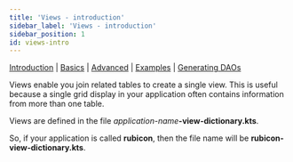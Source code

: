 ```yaml
---
title: 'Views - introduction'
sidebar_label: 'Views - introduction'
sidebar_position: 1
id: views-intro
---
```


[Introduction](/database/fields-tables-views/views/)  | [Basics](/database/fields-tables-views/views/views-basics/) |  [Advanced](/database/fields-tables-views/views/views-advanced/) | [Examples](/database/fields-tables-views/views/views-examples/) | [Generating DAOs](/database/fields-tables-views/genesisDao/) 


Views enable you join related tables to create a single view. This is useful because a single grid display in your application often contains information from more than one table.

Views are defined in the file _application-name_**-view-dictionary.kts**. 

So, if your application is called **rubicon**, then the file name will be **rubicon-view-dictionary.kts**.








